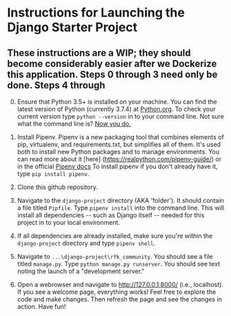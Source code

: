 # Instructions for Launching the Django Starter Project

## These instructions are a WIP; they should become considerably easier after we Dockerize this application. Steps 0 through 3 need only be done. Steps 4 through 

0. Ensure that Python 3.5+ is installed on your machine. You can find the latest version of Python (currently 3.7.4) at [Python.org](https://www.python.org/downloads/). To check your current version type `python --version` in to your command line. Not sure what the command line is? [Now you do.](https://tutorial.djangogirls.org/en/intro_to_command_line/)

1. Install Pipenv. Pipenv is a new packaging tool that combines elements of pip, virtualenv, and requirements.txt, but simplifies all of them. It's used both to install new Python packages and to manage environments. You can read more about it [here] (https://realpython.com/pipenv-guide/) or in the official [Pipenv docs](https://docs.pipenv.org/en/latest/basics/) To install pipenv if you don't already have it, type `pip install pipenv`.

2. Clone this github repository.

3. Navigate to the `django-project` directory (AKA 'folder'). It should contain a file titled `Pipfile`. Type `pipenv install` into the command line. This will install all dependencies -- such as Django itself -- needed for this project in to your local environment.

4. If all dependencies are already installed, make sure you're within the `django-project` directory and type `pipenv shell`.

5. Navigate to `...\django-project\rfk_community`. You should see a file titled `manage.py`. Type `python manage.py runserver`. You should see text noting the launch of a "development server."

6. Open a webrowser and navigate to http://127.0.0.1:8000/ (i.e., localhost). If you see a welcome page, everything works! Feel free to explore the code and make changes. Then refresh the page and see the changes in action. Have fun!
